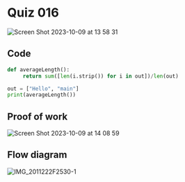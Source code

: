 # Quiz 016
<img width="max" alt="Screen Shot 2023-10-09 at 13 58 31" src="https://github.com/hasmhib/unit1-2024/assets/142870448/b167c715-6368-4b11-a82a-e6469bcde1cc">

## Code 
```.py
def averageLength():
     return sum([len(i.strip()) for i in out])/len(out)

out = ["Hello", "main"]
print(averageLength())
```

## Proof of work
<img width="max" alt="Screen Shot 2023-10-09 at 14 08 59" src="https://github.com/hasmhib/unit1-2024/assets/142870448/38745976-aa67-458e-919d-3d9146c5f10d">

## Flow diagram
![IMG_2011222F2530-1](https://github.com/hasmhib/unit1-2024/assets/142870448/5b84f5c1-cde9-45b3-888b-d51215190e30)

